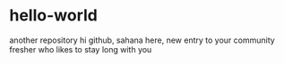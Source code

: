 # hello-world
another repository
hi github,
sahana here, new entry to your community
fresher who likes to stay long with you
